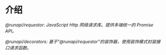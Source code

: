 # 介绍

_@runapi/requestor: JavaScript Http 网络请求库。提供多端统一的 Promise API。_

_@runapi/decorators: 基于"@runapi/requestor"的装饰器，使用装饰模式封装接口请求函数。_
